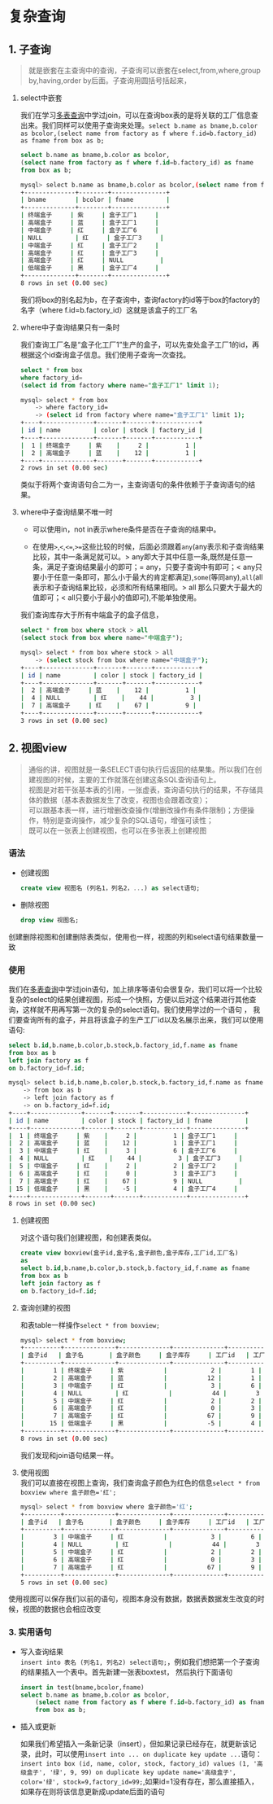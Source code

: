 # 复杂查询

## 1. 子查询  

>就是嵌套在主查询中的查询，子查询可以嵌套在select,from,where,group by,having,order by后面。子查询用圆括号括起来，

1. select中嵌套  

    我们在学习[多表查询](./多表查询.md)中学过join，可以在查询box表的是将关联的工厂信息查出来。我们同样可以使用子查询来处理。`select b.name as bname,b.color as bcolor,(select name from factory as f where f.id=b.factory_id) as fname from box as b;`  

    ```sql
    select b.name as bname,b.color as bcolor,
    (select name from factory as f where f.id=b.factory_id) as fname 
    from box as b;
    ```  

    ```bash
    mysql> select b.name as bname,b.color as bcolor,(select name from factory as f where f.id=b.factory_id) as fname from box as b;
    +--------------+--------+---------------+
    | bname        | bcolor | fname         |
    +--------------+--------+---------------+
    | 终端盒子     | 紫     | 盒子工厂1     |
    | 高端盒子     | 蓝     | 盒子工厂1     |
    | 中端盒子     | 红     | 盒子工厂6     |
    | NULL         | 红     | 盒子工厂3     |
    | 中端盒子     | 红     | 盒子工厂2     |
    | 高端盒子     | 红     | 盒子工厂3     |
    | 高端盒子     | 红     | NULL          |
    | 低端盒子     | 黑     | 盒子工厂4     |
    +--------------+--------+---------------+
    8 rows in set (0.00 sec)
    ```  

    我们将box的别名起为b，在子查询中，查询factory的id等于box的factory的名字（where f.id=b.factory_id）这就是该盒子的工厂名  

2. where中子查询结果只有一条时  

    我们查询工厂名是“盒子化工厂1”生产的盒子，可以先查处盒子工厂1的id，再根据这个id查询盒子信息。我们使用子查询一次查找。  

    ```sql
    select * from box 
    where factory_id=
    (select id from factory where name="盒子工厂1" limit 1);
    ```  

    ```bash
    mysql> select * from box
        -> where factory_id=
        -> (select id from factory where name="盒子工厂1" limit 1);
    +----+--------------+-------+-------+------------+
    | id | name         | color | stock | factory_id |
    +----+--------------+-------+-------+------------+
    |  1 | 终端盒子     | 紫    |     2 |          1 |
    |  2 | 高端盒子     | 蓝    |    12 |          1 |
    +----+--------------+-------+-------+------------+
    2 rows in set (0.00 sec)
    ```  

    类似于将两个查询语句合二为一，主查询语句的条件依赖于子查询语句的结果。  

3. where中子查询结果不唯一时  

    * 可以使用in，not in表示where条件是否在子查询的结果中。

    * 在使用`>`,`<`,`<=`,`>=`这些比较的时候，后面必须跟着`any`(any表示和子查询结果比较，其中一条满足就可以。> any即大于其中任意一条,既然是任意一条，满足子查询结果最小的即可；= any，只要子查询中有即可；< any只要小于任意一条即可，那么小于最大的肯定都满足),`some`(等同any),`all`(all表示和子查询结果比较，必须和所有结果相同。> all 那么只要大于最大的值即可；< all只要小于最小的值即可),不能单独使用。  

    我们查询库存大于所有中端盒子的盒子信息，  

    ```sql
    select * from box where stock > all 
    (select stock from box where name="中端盒子");
    ```  

    ```bash
    mysql> select * from box where stock > all
        -> (select stock from box where name="中端盒子");
    +----+--------------+-------+-------+------------+
    | id | name         | color | stock | factory_id |
    +----+--------------+-------+-------+------------+
    |  2 | 高端盒子     | 蓝    |    12 |          1 |
    |  4 | NULL         | 红    |    44 |          3 |
    |  7 | 高端盒子     | 红    |    67 |          9 |
    +----+--------------+-------+-------+------------+
    3 rows in set (0.00 sec)
    ```  

## 2. 视图view

>通俗的讲，视图就是一条SELECT语句执行后返回的结果集。所以我们在创建视图的时候，主要的工作就落在创建这条SQL查询语句上。  
视图是对若干张基本表的引用，一张虚表，查询语句执行的结果，不存储具体的数据（基本表数据发生了改变，视图也会跟着改变）；  
可以跟基本表一样，进行增删改查操作(增删改操作有条件限制)；方便操作，特别是查询操作，减少复杂的SQL语句，增强可读性；   
既可以在一张表上创建视图，也可以在多张表上创建视图  

### 语法  

* 创建视图  

    ```sql
    create view 视图名 (列名1，列名2，...) as select语句;
    ```  

* 删除视图  

    ```sql
    drop view 视图名;
    ```  

创建删除视图和创建删除表类似，使用也一样，视图的列和select语句结果数量一致  

### 使用

我们在[多表查询](./多表查询.md)中学过join语句，加上排序等语句会很复杂，我们可以将一个比较复杂的select的结果创建视图，形成一个快照，方便以后对这个结果进行其他查询，这样就不用再写第一次的复杂的select语句。我们使用学过的一个语句 ， 
我们要查询所有的盒子，并且将该盒子的生产工厂id以及名展示出来，我们可以使用语句:  

```sql
select b.id,b.name,b.color,b.stock,b.factory_id,f.name as fname 
from box as b
left join factory as f 
on b.factory_id=f.id;
```  

```bash
mysql> select b.id,b.name,b.color,b.stock,b.factory_id,f.name as fname
    -> from box as b
    -> left join factory as f
    -> on b.factory_id=f.id;
+----+--------------+-------+-------+------------+---------------+
| id | name         | color | stock | factory_id | fname         |
+----+--------------+-------+-------+------------+---------------+
|  1 | 终端盒子     | 紫    |     2 |          1 | 盒子工厂1     |
|  2 | 高端盒子     | 蓝    |    12 |          1 | 盒子工厂1     |
|  3 | 中端盒子     | 红    |     3 |          6 | 盒子工厂6     |
|  4 | NULL         | 红    |    44 |          3 | 盒子工厂3     |
|  5 | 中端盒子     | 红    |     2 |          2 | 盒子工厂2     |
|  6 | 高端盒子     | 红    |     0 |          3 | 盒子工厂3     |
|  7 | 高端盒子     | 红    |    67 |          9 | NULL          |
| 15 | 低端盒子     | 黑    |    -5 |          4 | 盒子工厂4     |
+----+--------------+-------+-------+------------+---------------+
8 rows in set (0.00 sec)
```  

1. 创建视图  

    对这个语句我们创建视图，和创建表类似。  

    ```sql
    create view boxview(盒子id,盒子名,盒子颜色,盒子库存,工厂id,工厂名) 
    as 
    select b.id,b.name,b.color,b.stock,b.factory_id,f.name as fname 
    from box as b
    left join factory as f 
    on b.factory_id=f.id;
    ```  

2. 查询创建的视图  

    和表table一样操作`select * from boxview;`  

    ```bash
    mysql> select * from boxview;
    +----------+--------------+--------------+--------------+----------+---------------+
    | 盒子id   | 盒子名       | 盒子颜色     | 盒子库存     | 工厂id   | 工厂名        |
    +----------+--------------+--------------+--------------+----------+---------------+
    |        1 | 终端盒子     | 紫           |            2 |        1 | 盒子工厂1     |
    |        2 | 高端盒子     | 蓝           |           12 |        1 | 盒子工厂1     |
    |        3 | 中端盒子     | 红           |            3 |        6 | 盒子工厂6     |
    |        4 | NULL         | 红           |           44 |        3 | 盒子工厂3     |
    |        5 | 中端盒子     | 红           |            2 |        2 | 盒子工厂2     |
    |        6 | 高端盒子     | 红           |            0 |        3 | 盒子工厂3     |
    |        7 | 高端盒子     | 红           |           67 |        9 | NULL          |
    |       15 | 低端盒子     | 黑           |           -5 |        4 | 盒子工厂4     |
    +----------+--------------+--------------+--------------+----------+---------------+
    8 rows in set (0.00 sec)
    ```  

    我们发现和join语句结果一样。

3. 使用视图  
    我们可以直接在视图上查询，我们查询盒子颜色为红色的信息`select * from boxview where 盒子颜色='红';`  

    ```bash  
    mysql> select * from boxview where 盒子颜色='红';
    +----------+--------------+--------------+--------------+----------+---------------+
    | 盒子id   | 盒子名       | 盒子颜色     | 盒子库存     | 工厂id   | 工厂名        |
    +----------+--------------+--------------+--------------+----------+---------------+
    |        3 | 中端盒子     | 红           |            3 |        6 | 盒子工厂6     |
    |        4 | NULL         | 红           |           44 |        3 | 盒子工厂3     |
    |        5 | 中端盒子     | 红           |            2 |        2 | 盒子工厂2     |
    |        6 | 高端盒子     | 红           |            0 |        3 | 盒子工厂3     |
    |        7 | 高端盒子     | 红           |           67 |        9 | NULL          |
    +----------+--------------+--------------+--------------+----------+---------------+
    5 rows in set (0.00 sec)
    ```  

使用视图可以保存我们以前的语句，视图本身没有数据，数据表数据发生改变的时候，视图的数据也会相应改变  

### 3. 实用语句

* 写入查询结果  
    `insert into 表名 (列名1, 列名2) select语句;`，例如我们想把第一个子查询的结果插入一个表中。首先新建一张表boxtest， 然后执行下面语句

    ```sql
    insert in test(bname,bcolor,fname) 
    select b.name as bname,b.color as bcolor,
        (select name from factory as f where f.id=b.factory_id) as fname 
        from box as b;
    ```  


* 插入或更新  

    如果我们希望插入一条新记录（insert），但如果记录已经存在，就更新该记录，此时，可以使用`insert into ... on duplicate key update ...`语句：
    `insert into box (id, name, color, stock, factory_id) values (1, '高级盒子', '绿', 9, 99) on duplicate key update name='高级盒子', color='绿', stock=9,factory_id=99;`,如果id=1没有存在，那么直接插入，如果存在则将该信息更新成update后面的语句